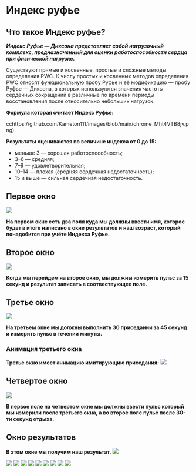 # Индекс руфье

## Что такое Индекс руфье?
***Индекс Руфье — Диксона представляет собой нагрузочный комплекс, предназначенный для оценки работоспособности сердца при физической нагрузке.***

Существуют прямые и косвенные, простые и сложные методы определения PWC. К числу простых и косвенных методов определения PWC относят функциональную пробу Руфье и её модификацию — пробу Руфье — Диксона, в которых используются значения частоты сердечных сокращений в различные по времени периоды восстановления после относительно небольших нагрузок.

**Формула которая считает Индекс Руфье:**

cchttps://github.com/Kameton111/images/blob/main/chrome_Mht4VTB8jv.png)

**Результаты оцениваются по величине индекса от 0 до 15:**

+ меньше 3 — хорошая работоспособность;
+ 3–6 — средняя;
+ 7–9 — удовлетворительная;
+ 10–14 — плохая (средняя сердечная недостаточность);
+ 15 и выше — сильная сердечная недостаточность.

## Первое окно
![](https://github.com/Kameton111/images/blob/main/python_8GsZqEiWVB.png)

**На первом окне есть два поля куда мы должны ввести имя, которое будет в итоге написано в окне результатов и наш возраст, который понадобится при учёте Индекса Руфье.**
## Второе окно
![](https://github.com/Kameton111/images/blob/main/python_dH0IjbYzDn.png)

**Когда мы перейдем на второе окно, мы должны измерить пульс за 15 секунд и результат записать в соотвествующее поле.**

## Третье окно
![](https://github.com/Kameton111/images/blob/main/python_RHTsfUXzGS.png)

**На третьем окне мы должны выполнить 30 приседании за 45 секунд и измерить пульс в течении минуты.**
### Анимация третьего окна

**Третье окно имеет анимацию имитирующию приседания:**
![](https://github.com/Kameton111/images/blob/main/HeartCheck%202022-06-20%2016-59-19.gif)
## Четвертое окно
![](https://github.com/Kameton111/images/blob/main/python_UbOei7TuPd.png)

**В первое поле на четвертом окне мы должны ввести пульс который мы измерили после третьего окна, а во второе поле пульс после 30-ти секунд отдыха.**

## Окно результатов

**В этом окне мы получим наш результат.**
![](https://github.com/Kameton111/images/blob/main/python_fQeWSy5Gll.png)





![](https://github.com/Kameton111/images/blob/main/%D0%9D%D0%BE%D0%B2%D0%B0%D1%8F%20%D0%BF%D0%B0%D0%BF%D0%BA%D0%B0/POWERPNT_XBp7tuj3t2.png)
![](https://github.com/Kameton111/images/blob/main/%D0%9D%D0%BE%D0%B2%D0%B0%D1%8F%20%D0%BF%D0%B0%D0%BF%D0%BA%D0%B0/POWERPNT_GBbDSPHvkT.png)
![](https://github.com/Kameton111/images/blob/main/%D0%9D%D0%BE%D0%B2%D0%B0%D1%8F%20%D0%BF%D0%B0%D0%BF%D0%BA%D0%B0/POWERPNT_TlN3SwXGcA.png)
![](https://github.com/Kameton111/images/blob/main/%D0%9D%D0%BE%D0%B2%D0%B0%D1%8F%20%D0%BF%D0%B0%D0%BF%D0%BA%D0%B0/POWERPNT_7Qnh6duqs5.pngv)
![](https://github.com/Kameton111/images/blob/main/%D0%9D%D0%BE%D0%B2%D0%B0%D1%8F%20%D0%BF%D0%B0%D0%BF%D0%BA%D0%B0/POWERPNT_72pIwpWhgj.png)
![](https://github.com/Kameton111/images/blob/main/%D0%9D%D0%BE%D0%B2%D0%B0%D1%8F%20%D0%BF%D0%B0%D0%BF%D0%BA%D0%B0/POWERPNT_AXo0gQatWN.png)
![](https://github.com/Kameton111/images/blob/main/%D0%9D%D0%BE%D0%B2%D0%B0%D1%8F%20%D0%BF%D0%B0%D0%BF%D0%BA%D0%B0/POWERPNT_cJJ7G12BYS.png)
![](https://github.com/Kameton111/images/blob/main/%D0%9D%D0%BE%D0%B2%D0%B0%D1%8F%20%D0%BF%D0%B0%D0%BF%D0%BA%D0%B0/POWERPNT_oGUClrkRoM.png)
![](https://github.com/Kameton111/images/blob/main/%D0%9D%D0%BE%D0%B2%D0%B0%D1%8F%20%D0%BF%D0%B0%D0%BF%D0%BA%D0%B0/chrome_EpmWVWUsLc.png)
